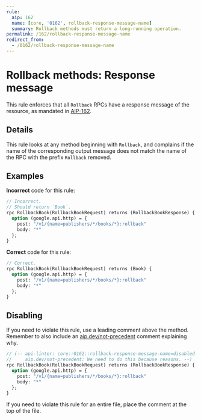 ```yaml
---
rule:
  aip: 162
  name: [core, '0162', rollback-response-message-name]
  summary: Rollback methods must return a long-running operation.
permalink: /162/rollback-response-message-name
redirect_from:
  - /0162/rollback-response-message-name
---
```


# Rollback methods: Response message

This rule enforces that all `Rollback` RPCs have a response message of the
resource, as mandated in [AIP-162][].

## Details

This rule looks at any method beginning with `Rollback`, and complains
if the name of the corresponding output message does not match the name of the
RPC with the prefix `Rollback` removed.

## Examples

**Incorrect** code for this rule:

```proto
// Incorrect.
// Should return `Book`.
rpc RollbackBook(RollbackBookRequest) returns (RollbackBookResponse) {
  option (google.api.http) = {
    post: "/v1/{name=publishers/*/books/*}:rollback"
    body: "*"
  };
}
```

**Correct** code for this rule:

```proto
// Correct.
rpc RollbackBook(RollbackBookRequest) returns (Book) {
  option (google.api.http) = {
    post: "/v1/{name=publishers/*/books/*}:rollback"
    body: "*"
  };
}
```

## Disabling

If you need to violate this rule, use a leading comment above the method.
Remember to also include an [aip.dev/not-precedent][] comment explaining why.

```proto
// (-- api-linter: core::0162::rollback-response-message-name=disabled
//     aip.dev/not-precedent: We need to do this because reasons. --)
rpc RollbackBook(RollbackBookRequest) returns (RollbackBookResponse) {
  option (google.api.http) = {
    post: "/v1/{name=publishers/*/books/*}:rollback"
    body: "*"
  };
}
```

If you need to violate this rule for an entire file, place the comment at the
top of the file.

[aip-162]: https://aip.dev/162
[aip.dev/not-precedent]: https://aip.dev/not-precedent
